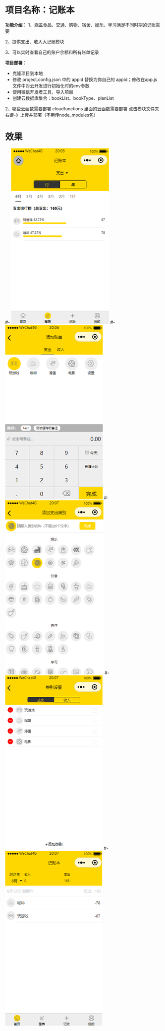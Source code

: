 # 项目名称：记账本
**功能介绍：** 
1、涵盖食品、交通、购物、宿舍、娱乐、学习满足不同时期的记账需要

2、提供支出、收入大记账模块

3、可以实时查看自己的账户余额和所有账单记录



 **项目部署：** 
- 克隆项目到本地
- 修改 project.config.json 中的 appid 替换为你自己的 appid；修改在app.js文件中对云开发进行初始化时的env参数 
- 使用微信开发者工具，导入项目
- 创建云数据库集合：bookList、bookType、planList

2、哪些云函数需要部署 cloudfunctions 里面的云函数需要部署 点击模块文件夹右键-》上传并部署（不用传node_modules包）

# 效果
#- ![图片](1.png)
#- ![图片](2.png)
#- ![图片](3.png)
#- ![图片](4.png)
#- ![图片](5.png)